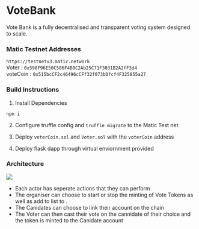 # VoteBank
Vote Bank is a fully decentralised and transparent voting system designed to scale.

### Matic Testnet Addresses 
``` https://testnetv3.matic.network ```  
Voter : ``` 0x598F96E50C586F4B0C2Ab25C71F3031B2A2fF3d4 ``` \
voteCoin : ``` 0x515bcCF2c46496cCFf32f073bDfcf4F325855a27 ```

### Build Instructions
1. Install Dependencies 
```
npm i
```
2. Configure truffle config and ``` truffle migrate ``` to the Matic  Test net

3. Deploy ```voterCoin.sol``` and ``` Voter.sol ``` with the ```voterCoin``` address
4.  Deploy flask dapp through virtual enviornment provided

### Architecture 
<img src = "Diagram.jpeg">

* Each actor  has seperate actions that they can perform 
* The organiser can choose to start or stop the minting of Vote Tokens as well as add to list to .
* The Canidates  can choose to link their account on the chain 
* The Voter can then cast their vote on the cannidate of their choice and the token is minted to the Canidate account 